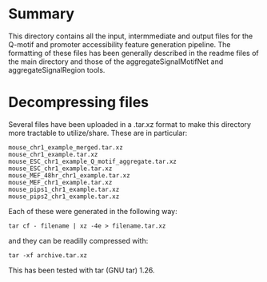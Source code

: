 # Summary

This directory contains all the input, intermmediate and output files for the Q-motif and promoter accessibility feature generation pipeline. The formatting of these files has been generally described in the readme files of the main directory and those of the aggregateSignalMotifNet and aggregateSignalRegion tools. 

# Decompressing files

Several files have been uploaded in a .tar.xz format to make this directory more tractable to utilize/share. These are in particular:

```
mouse_chr1_example_merged.tar.xz
mouse_chr1_example.tar.xz
mouse_ESC_chr1_example_Q_motif_aggregate.tar.xz
mouse_ESC_chr1_example.tar.xz
mouse_MEF_48hr_chr1_example.tar.xz
mouse_MEF_chr1_example.tar.xz
mouse_pips1_chr1_example.tar.xz
mouse_pips2_chr1_example.tar.xz
```
Each of these were generated in the following way:

```
tar cf - filename | xz -4e > filename.tar.xz
```

and they can be readilly compressed with:

```
tar -xf archive.tar.xz
```
This has been tested with tar (GNU tar) 1.26. 
